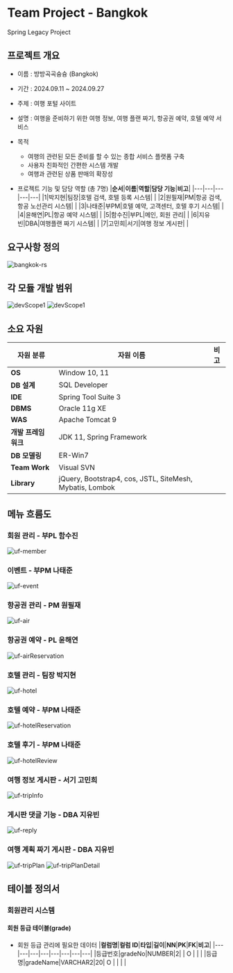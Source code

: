 # Team Project - Bangkok
Spring Legacy Project

## 프로젝트 개요
* 이름 : 방방곡곡슝슝 (Bangkok)
* 기간 : 2024.09.11 ~ 2024.09.27
* 주제 : 여행 포털 사이트
* 설명 : 여행을 준비하기 위한 여행 정보, 여행 플랜 짜기, 항공권 예약, 호텔 예약 서비스
* 목적
    - 여행의 관련된 모든 준비를 할 수 있는 종합 서비스 플랫폼 구축
    - 사용자 친화적인 간편한 시스템 개발
    - 여행과 관련된 상품 판매의 확장성

* 프로젝트 기능 및 담당 역할 (총 7명)
|**순서**|**이름**|**역할**|**담당 기능**|**비고**|
|---|---|---|---|---|
|1|박지현|팀장|호텔 검색, 호텔 등록 시스템| |
|2|원필재|PM|항공 검색,항공 노선관리 시스템| |
|3|나태준|부PM|호텔 예약, 고객센터, 호텔 후기 시스템| |
|4|윤해연|PL|항공 예약 시스템| |
|5|함수진|부PL|메인, 회원 관리| |
|6|지유빈|DBA|여행플랜 짜기 시스템| |
|7|고민희|서기|여행 정보 게시판| |

## 요구사항 정의
![bangkok-rs](/upload/bangkok-rs.png)

## 각 모듈 개발 범위
![devScope1](/upload/bangkok-devScope1.png)
![devScope1](/upload/bangkok-devScope2.png)

## 소요 자원

|자원 분류|자원 이름|비고|
|---|---|---|
|**OS**|Window 10, 11| |
|**DB 설계**|SQL Developer| |
|**IDE**|Spring Tool Suite 3| |
|**DBMS**|Oracle 11g XE| |
|**WAS**|Apache Tomcat 9| |
|**개발 프레임 워크**|JDK 11, Spring Framework| |
|**DB 모델링**|ER-Win7| |
|**Team Work**|Visual SVN| |
|**Library**|jQuery, Bootstrap4, cos, JSTL, SiteMesh, Mybatis, Lombok| |

## 메뉴 흐름도
### 회원 관리 - 부PL 함수진
![uf-member](/upload/bangkok-uf-member.png)
### 이벤트 - 부PM 나태준
![uf-event](/upload/bangkok-uf-event.png)
### 항공권 관리 - PM 원필재
![uf-air](upload/bangkok-uf-air.png)
### 항공권 예약 - PL 윤해연
![uf-airReservation](/upload/bangkok-uf-airReservation.png)
### 호텔 관리 - 팀장 박지현
![uf-hotel](/upload/bangkok-uf-hotel.png)
### 호텔 예약 - 부PM 나태준
![uf-hotelReservation](/upload/bangkok-uf-hotelReservation.png)
### 호텔 후기 - 부PM 나태준
![uf-hotelReview](/upload/bangkok-uf-hotelReview.png)
### 여행 정보 게시판 - 서기 고민희
![uf-tripInfo](/upload/bangkok-uf-tripInfo.png)
### 게시판 댓글 기능 - DBA 지유빈
![uf-reply](/upload/bangkok-uf-reply.png)
### 여행 계획 짜기 게시판 - DBA 지유빈
![uf-tripPlan](/upload/bangkok-uf-tripPlan.png)
![uf-tripPlanDetail](/upload/bangkok-uf-tripPlanDetail.png)

## 테이블 정의서

### 회원관리 시스템
#### 회원 등급 테이블(grade)
- 회원 등급 관리에 필요한 데이터
|**컬럼명**|**컬럼 ID**|**타입**|**길이**|**NN**|**PK**|**FK**|**비고**|
|---|---|---|---|---|---|---|---|
|등급번호|gradeNo|NUMBER|2| | O | | |
|등급명|gradeName|VARCHAR2|20| O | | | |